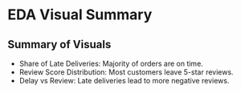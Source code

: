 # EDA Visual Summary
## Summary of Visuals
- Share of Late Deliveries: Majority of orders are on time.
- Review Score Distribution: Most customers leave 5-star reviews.
- Delay vs Review: Late deliveries lead to more negative reviews.
